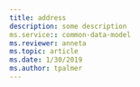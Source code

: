 ```yaml
---
title: address
description: some description
ms.service:: common-data-model
ms.reviewer: anneta
ms.topic: article
ms.date: 1/30/2019
ms.author: tpalmer
---
```

